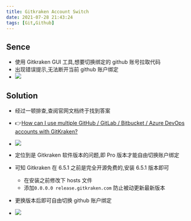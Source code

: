 ```yaml
---
title: Gitkraken Account Switch
date: 2021-07-28 21:43:24
tags: [Git,Github]
---
```


## Sence
- 使用 Gitkraken GUI 工具,想要切换绑定的 github 账号拉取代码 
- 出现错误提示,无法断开当前 github 账户绑定
- ![](/images/gitkrakenAccountSwitch/Snipaste_2021-07-28_21-50-19.png)

<!--more-->

## Solution
- 经过一顿排查,查阅官网文档终于找到答案 
- 👉[How can I use multiple GitHub / GitLab / Bitbucket / Azure DevOps accounts with GitKraken?](https://support.gitkraken.com/faq/)

- ![](/images/gitkrakenAccountSwitch/Snipaste_2021-07-28_21-54-00.png)

- 定位到是 Gitkraken 软件版本的问题,即 Pro 版本才能自由切换账户绑定
- 可知 Gitkraken 在 6.5.1 之前是完全开源免费的,安装 6.5.1 版本即可
    - 在安装之前修改下 hosts 文件
    - 添加`0.0.0.0 release.gitkraken.com` 防止被动更新最新版本
- 更换版本后即可自由切换 github 账户绑定
- ![](/images/gitkrakenAccountSwitch/Snipaste_2021-07-28_21-56-01.png)

